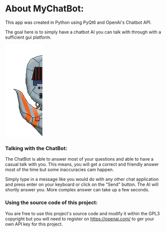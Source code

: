 # About MyChatBot:

This app was created in Python using PyQt6 and OpenAi's Chatbot API.

The goal here is to simply have a chatbot AI you can talk with through with a sufficient gui platform.

![](image/bot.gif)

### Talking with the ChatBot:

The ChatBot is able to answer most of your questions and able to have a casual talk with you. This means, you will get a correct and friendly answer most of the time but some inaccuracies cam happen.

Simply type in a message like you would do with any other chat application and press enter on your keyboard or click on the "Send" button. The AI will shortly answer you. More complex answer can take up a few seconds.

### Using the source code of this project:

You are free to use this project's source code and modify it within the GPL3 copyright but you will need to register on https://openai.com/ to ger your own API key for this project.
